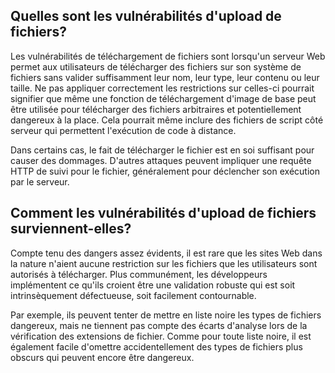 Quelles sont les vulnérabilités d'upload de fichiers?
--------------------------------------------------------------

Les vulnérabilités de téléchargement de fichiers sont lorsqu'un serveur Web permet aux utilisateurs de télécharger des fichiers sur son système de fichiers sans valider suffisamment leur nom, leur type, leur contenu ou leur taille. Ne pas appliquer correctement les restrictions sur celles-ci pourrait signifier que même une fonction de téléchargement d'image de base peut être utilisée pour télécharger des fichiers arbitraires et potentiellement dangereux à la place. Cela pourrait même inclure des fichiers de script côté serveur qui permettent l'exécution de code à distance.

Dans certains cas, le fait de télécharger le fichier est en soi suffisant pour causer des dommages. D'autres attaques peuvent impliquer une requête HTTP de suivi pour le fichier, généralement pour déclencher son exécution par le serveur.

Comment les vulnérabilités d'upload de fichiers surviennent-elles?
---------------------------------------------------------------------------

Compte tenu des dangers assez évidents, il est rare que les sites Web dans la nature n'aient aucune restriction sur les fichiers que les utilisateurs sont autorisés à télécharger. Plus communément, les développeurs implémentent ce qu'ils croient être une validation robuste qui est soit intrinsèquement défectueuse, soit facilement contournable.

Par exemple, ils peuvent tenter de mettre en liste noire les types de fichiers dangereux, mais ne tiennent pas compte des écarts d'analyse lors de la vérification des extensions de fichier. Comme pour toute liste noire, il est également facile d'omettre accidentellement des types de fichiers plus obscurs qui peuvent encore être dangereux.
